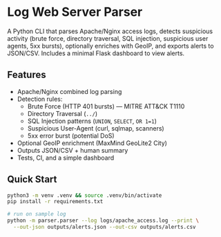 # Log Web Server Parser

A Python CLI that parses Apache/Nginx access logs, detects suspicious activity (brute force, directory traversal, SQL injection, suspicious user agents, 5xx bursts), optionally enriches with GeoIP, and exports alerts to JSON/CSV. Includes a minimal Flask dashboard to view alerts.

## Features
- Apache/Nginx combined log parsing
- Detection rules:
  - Brute Force (HTTP 401 bursts) — MITRE ATT&CK T1110
  - Directory Traversal (`../`)
  - SQL Injection patterns (`UNION`, `SELECT`, `OR 1=1`)
  - Suspicious User-Agent (curl, sqlmap, scanners)
  - 5xx error burst (potential DoS)
- Optional GeoIP enrichment (MaxMind GeoLite2 City)
- Outputs JSON/CSV + human summary
- Tests, CI, and a simple dashboard

## Quick Start
```bash
python3 -m venv .venv && source .venv/bin/activate
pip install -r requirements.txt

# run on sample log
python -m parser.parser --log logs/apache_access.log --print \
  --out-json outputs/alerts.json --out-csv outputs/alerts.csv
